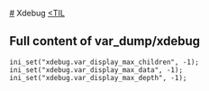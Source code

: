 [#](#) Xdebug
[<TIL](Programming.md)

## Full content of var_dump/xdebug
```
ini_set("xdebug.var_display_max_children", -1);
ini_set("xdebug.var_display_max_data", -1);
ini_set("xdebug.var_display_max_depth", -1);
```
